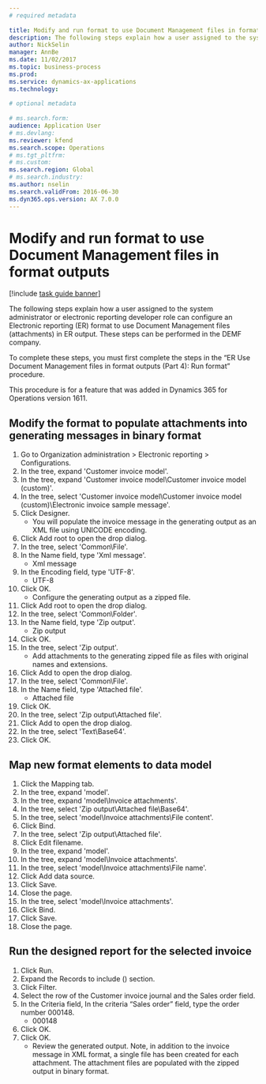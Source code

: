 ```yaml
--- 
# required metadata 
 
title: Modify and run format to use Document Management files in format outputs
description: The following steps explain how a user assigned to the system administrator or electronic reporting developer role can configure an Electronic reporting (ER) format to use Document Management files (attachments) in ER output. 
author: NickSelin
manager: AnnBe 
ms.date: 11/02/2017
ms.topic: business-process 
ms.prod:  
ms.service: dynamics-ax-applications 
ms.technology:  
 
# optional metadata 
 
# ms.search.form:   
audience: Application User 
# ms.devlang:  
ms.reviewer: kfend
ms.search.scope: Operations 
# ms.tgt_pltfrm:  
# ms.custom:  
ms.search.region: Global
# ms.search.industry: 
ms.author: nselin
ms.search.validFrom: 2016-06-30 
ms.dyn365.ops.version: AX 7.0.0 
---
```

# Modify and run format to use Document Management files in format outputs

[!include [task guide banner](../../includes/task-guide-banner.md)]

The following steps explain how a user assigned to the system administrator or electronic reporting developer role can configure an Electronic reporting (ER) format to use Document Management files (attachments) in ER output. These steps can be performed in the DEMF company.

To complete these steps, you must first complete the steps in the “ER Use Document Management files in format outputs (Part 4): Run format” procedure.

This procedure is for a feature that was added in Dynamics 365 for Operations version 1611.


## Modify the format to populate attachments into generating messages in binary format
1. Go to Organization administration > Electronic reporting > Configurations.
2. In the tree, expand 'Customer invoice model'.
3. In the tree, expand 'Customer invoice model\Customer invoice model (custom)'.
4. In the tree, select 'Customer invoice model\Customer invoice model (custom)\Electronic invoice sample message'.
5. Click Designer.
    * You will populate the invoice message in the generating output as an XML file using UNICODE encoding.  
6. Click Add root to open the drop dialog.
7. In the tree, select 'Common\File'.
8. In the Name field, type 'Xml message'.
    * Xml message  
9. In the Encoding field, type 'UTF-8'.
    * UTF-8  
10. Click OK.
    * Configure the generating output as a zipped file.  
11. Click Add root to open the drop dialog.
12. In the tree, select 'Common\Folder'.
13. In the Name field, type 'Zip output'.
    * Zip output  
14. Click OK.
15. In the tree, select 'Zip output'.
    * Add attachments to the generating zipped file as files with original names and extensions.  
16. Click Add to open the drop dialog.
17. In the tree, select 'Common\File'.
18. In the Name field, type 'Attached file'.
    * Attached file  
19. Click OK.
20. In the tree, select 'Zip output\Attached file'.
21. Click Add to open the drop dialog.
22. In the tree, select 'Text\Base64'.
23. Click OK.

## Map new format elements to data model
1. Click the Mapping tab.
2. In the tree, expand 'model'.
3. In the tree, expand 'model\Invoice attachments'.
4. In the tree, select 'Zip output\Attached file\Base64'.
5. In the tree, select 'model\Invoice attachments\File content'.
6. Click Bind.
7. In the tree, select 'Zip output\Attached file'.
8. Click Edit filename.
9. In the tree, expand 'model'.
10. In the tree, expand 'model\Invoice attachments'.
11. In the tree, select 'model\Invoice attachments\File name'.
12. Click Add data source.
13. Click Save.
14. Close the page.
15. In the tree, select 'model\Invoice attachments'.
16. Click Bind.
17. Click Save.
18. Close the page.

## Run the designed report for the selected invoice
1. Click Run.
2. Expand the Records to include () section.
3. Click Filter.
4. Select the row of the Customer invoice journal and the Sales order field.
5. In the Criteria field, In the criteria “Sales order” field, type the order number 000148.
    * 000148  
6. Click OK.
7. Click OK.
    * Review the generated output. Note, in addition to the invoice message in XML format, a single file has been created for each attachment. The attachment files are populated with the zipped output in binary format.  

